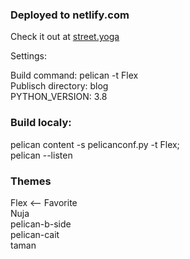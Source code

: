 ### Deployed to netlify.com

Check it out at [street.yoga](https://www.street.yoga)  

Settings:

Build command: pelican -t Flex  
Publisch directory: blog  
PYTHON_VERSION: 3.8  


### Build localy: 

pelican content -s pelicanconf.py -t Flex\;   
pelican --listen

### Themes

Flex <-- Favorite  
Nuja  
pelican-b-side  
pelican-cait  
taman  
	
	

